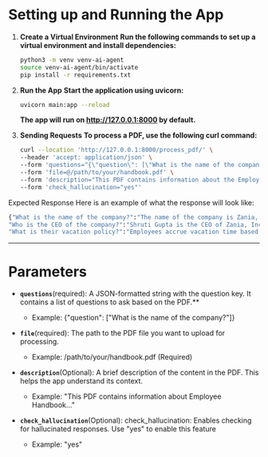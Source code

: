 # Setting up and Running the App

1. **Create a Virtual Environment**
    **Run the following commands to set up a virtual environment and install dependencies:**
    
    ```bash
    python3 -m venv venv-ai-agent
    source venv-ai-agent/bin/activate
    pip install -r requirements.txt
    ```

2. **Run the App**
    **Start the application using uvicorn:**
    ```bash
    uvicorn main:app --reload
    ```
    **The app will run on http://127.0.0.1:8000 by default.**

3. **Sending Requests**
    **To process a PDF, use the following curl command:**
    ```bash
    curl --location 'http://127.0.0.1:8000/process_pdf/' \
    --header 'accept: application/json' \
    --form 'questions="{\"question\": [\"What is the name of the company?\"]}"' \
    --form 'file=@/path/to/your/handbook.pdf' \
    --form 'description="This PDF contains information about the Employee Handbook. It includes policies and information about the company."' \
    --form 'check_hallucination="yes"'
    ```
   
Expected Response
Here is an example of what the response will look like:
```bash
{"What is the name of the company?":"The name of the company is Zania, Inc. The CEO mentioned in the closing statement is Shruti Gupta. The company's ethics code and mission statement are also provided in the document.",
"Who is the CEO of the company?":"Shruti Gupta is the CEO of Zania, Inc.",
"What is their vacation policy?":"Employees accrue vacation time based on the period worked, up to a maximum accrual amount. Vacation requests should be made in advance, and the company considers business needs when granting them. Unused vacation may be forfeited upon separation of employment unless state law dictates otherwise.","What is the termination policy?":"The termination policy outlines common-sense infractions that could lead to discipline, including immediate termination of employment. Management may provide verbal and written warnings before taking disciplinary actions, which can include demotion, transfer, forced leave, or termination. The specific terms of termination procedures are governed by state laws, and disciplinary actions may be taken without prior warning or procedure."}
```

---

#  Parameters

  
- **`questions`**(required): A JSON-formatted string with the question key. It contains a list of questions to ask based on the PDF.**
    - Example: {"question": ["What is the name of the company?"]} 
  
- **`file`**(required): The path to the PDF file you want to upload for processing.
    - Example: /path/to/your/handbook.pdf (Required)

- **`description`**(Optional): A brief description of the content in the PDF. This helps the app understand its context.
    - Example: "This PDF contains information about Employee Handbook..."

- **`check_hallucination`**(Optional): check_hallucination: Enables checking for hallucinated responses. Use "yes" to enable this feature
    - Example: "yes" 